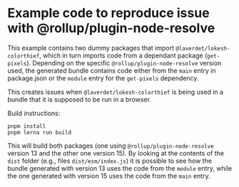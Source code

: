 # Example code to reproduce issue with @rollup/plugin-node-resolve

This example contains two dummy packages that import `@laverdet/lokesh-colorthief`, which in turn imports code from a dependant package (`get-pixels`). Depending on the specific `@rollup/plugin-node-resolve` version used, the generated bundle contains code either from the `main` entry in package.json or the `module` entry for the `get-pixels` dependency.

This creates issues when `@laverdet/lokesh-colorthief` is being used in a bundle that it is supposed to be run in a browser.

Build instructions:

```shell
pnpm install
pnpm lerna run build
```

This will build both packages (one using `@rollup/plugin-node-resolve` version 13 and the other one version 15). By looking at the contents of the `dist` folder (e.g., files `dist/esm/index.js`) it is possible to see how the bundle generated with version 13 uses the code from the `module` entry, while the one generated with version 15 uses the code from the `main` entry.
